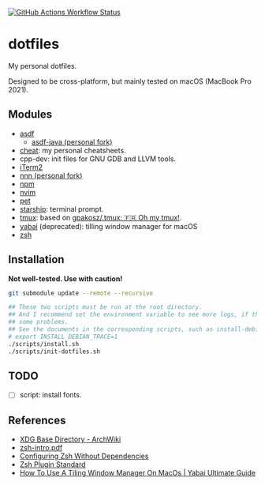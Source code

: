 [![GitHub Actions Workflow Status](https://img.shields.io/github/actions/workflow/status/rennsax/dotfiles/test-install.yml?label=Test)](https://github.com/rennsax/dotfiles/actions/workflows/test-install.yml)

# dotfiles

My personal dotfiles.

Designed to be cross-platform, but mainly tested on macOS (MacBook Pro 2021).

## Modules

- [asdf](https://github.com/asdf-vm/asdf)
  - [asdf-java (personal fork)](https://github.com/rennsax/asdf-java)
- [cheat](https://github.com/cheat/cheat): my personal cheatsheets.
- cpp-dev: init files for GNU GDB and LLVM tools.
- [iTerm2](https://iterm2.com/)
- [nnn (personal fork)](https://github.com/rennsax/nnn)
- [npm](https://www.npmjs.com/)
- [nvim](https://github.com/neovim/neovim)
- [pet](https://github.com/knqyf263/pet)
- [starship](https://starship.rs/): terminal prompt.
- [tmux](https://github.com/tmux/tmux): based on [gpakosz/.tmux: 🇫🇷 Oh my tmux!](https://github.com/gpakosz/.tmux).
- [yabai](https://github.com/koekeishiya/yabai) (deprecated): tilling window manager for macOS
- [zsh](https://github.com/zsh-users/zsh)

## Installation

**Not well-tested. Use with caution!**

```sh
git submodule update --remote --recursive

## These two scripts must be run at the root directory.
## And I recommend set the environment variable to see more logs, if there are
## some problems.
## See the documents in the corresponding scripts, such as install-debian.sh.
# export INSTALL_DEBIAN_TRACE=1
./scripts/install.sh
./scripts/init-dotfiles.sh
```

## TODO

- [ ] script: install fonts.

## References

- [XDG Base Directory - ArchWiki](https://wiki.archlinux.org/title/XDG_Base_Directory)
- [zsh-intro.pdf](https://www.ecb.torontomu.ca/guides/zsh-intro.pdf)
- [Configuring Zsh Without Dependencies](https://thevaluable.dev/zsh-install-configure-mouseless/)
- [Zsh Plugin Standard](https://zdharma-continuum.github.io/Zsh-100-Commits-Club/Zsh-Plugin-Standard.html)
- [How To Use A Tiling Window Manager On MacOs | Yabai Ultimate Guide](https://www.youtube.com/watch?v=k94qImbFKWE)
